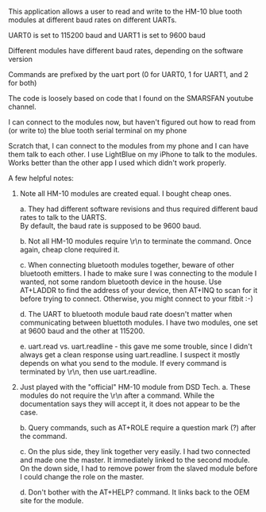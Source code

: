 This application allows a user to read and write to the HM-10 blue tooth modules at different baud rates on different UARTs.

UART0 is set to 115200 baud and UART1 is set to 9600 baud

Different modules have different baud rates, depending on the software version

Commands are prefixed by the uart port (0 for UART0, 1 for UART1, and 2 for both)

The code is loosely based on code that I found on the SMARSFAN youtube channel.

I can connect to the modules now, but haven't figured out how to read from (or write to) the blue tooth serial terminal on my phone

Scratch that, I can connect to the modules from my phone and I can have them talk to each other.   I use LightBlue on my iPhone to talk
to the modules.  Works better than the other app I used which didn't work properly.

A few helpful notes:
1. Note all HM-10 modules are created equal.  I bought cheap ones. 

      a. They had different software revisions and thus required different baud rates to talk to the UARTS.  
              By default, the baud rate is supposed to be 9600 baud.
              
      b. Not all HM-10 modules require \r\n to terminate the command.  Once again, cheap clone required it.
      
      c. When connecting bluetooth modules together, beware of other bluetooth emitters.  I hade to make sure I was connecting
         to the module I wanted, not some random bluetooth device in the house.  Use AT+LADDR to find the address of your device,
         then AT+INQ to scan for it before trying to connect.  Otherwise, you might connect to your fitbit :-)
         
      d. The UART to bluetooth module baud rate doesn't matter when communicating between bluettoth modules.  I have two modules,
         one set at 9600 baud and the other at 115200.
         
      e. uart.read vs. uart.readline - this gave me some trouble, since I didn't always get a clean response using uart.readline.
         I suspect it mostly depends on what you send to the module.  If every command is terminated by \r\n, then use uart.readline.
         
 2. Just played with the "official" HM-10 module from DSD Tech. 
      a. These modules do not require the \r\n after a command.  While the documentation says they will accept it, it does not appear to          be the case.
      
      b. Query commands, such as AT+ROLE require a question mark (?) after the command.
      
      c. On the plus side, they link together very easily.  I had two connected and made one the master.  It immediately linked to the
         second module.  On the down side, I had to remove power from the slaved module before I could change the role on the master.
         
      d.  Don't bother with the AT+HELP? command.  It links back to the OEM site for the module.
